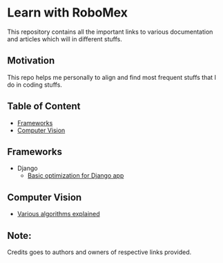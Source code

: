 # Learn with RoboMex
This repository contains all the important links to various documentation and articles which will in different stuffs.

## Motivation
  This repo helps me personally to align and find most frequent stuffs that I do in coding stuffs.

## Table of Content
  * [Frameworks](#frameworks)
  * [Computer Vision](#computer-vision)
 
## Frameworks
  * Django
    * [Basic optimization for Django app](https://medium.com/@ryleysill93/basic-performance-optimization-in-django-ebd19089a33f)
## Computer Vision
  * [Various algorithms explained](https://towardsdatascience.com/r-cnn-fast-r-cnn-faster-r-cnn-yolo-object-detection-algorithms-36d53571365e)
  

## Note:
  Credits goes to authors and owners of respective links provided.
